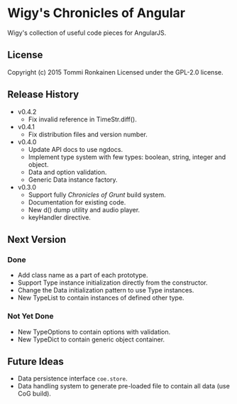 # Wigy's Chronicles of Angular

Wigy's collection of useful code pieces for AngularJS.

## License

Copyright (c) 2015 Tommi Ronkainen
Licensed under the GPL-2.0 license.

## Release History

* v0.4.2
    - Fix invalid reference in TimeStr.diff().
* v0.4.1
    - Fix distribution files and version number.
* v0.4.0
    - Update API docs to use ngdocs.
    - Implement type system with few types: boolean, string, integer and object.
    - Data and option validation.
    - Generic Data instance factory.
* v0.3.0
    - Support fully *Chronicles of Grunt* build system.
    - Documentation for existing code.
    - New d() dump utility and audio player.
    - keyHandler directive.

## Next Version

### Done

* Add class name as a part of each prototype.
* Support Type instance initialization directly from the constructor.
* Change the Data initialization pattern to use Type instances.
* New TypeList to contain instances of defined other type.

### Not Yet Done

* New TypeOptions to contain options with validation.
* New TypeDict to contain generic object container.

## Future Ideas

* Data persistence interface `coe.store`.
* Data handling system to generate pre-loaded file to contain all data (use CoG build).

